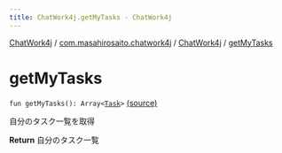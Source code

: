 ```yaml
---
title: ChatWork4j.getMyTasks - ChatWork4j
---
```


[ChatWork4j](../../index.md) / [com.masahirosaito.chatwork4j](../index.md) / [ChatWork4j](index.md) / [getMyTasks](.)

# getMyTasks

`fun getMyTasks(): Array<`[`Task`](../../com.masahirosaito.chatwork4j.data.my/-task/index.md)`>` [(source)](https://github.com/MasahiroSaito/ChatWork4j/tree/master/src/main/kotlin/com/masahirosaito/chatwork4j/ChatWork4j.kt#L103)

自分のタスク一覧を取得

**Return**
自分のタスク一覧

